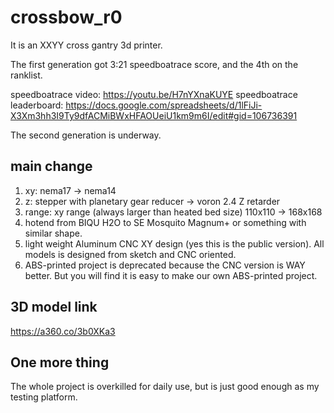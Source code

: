 # crossbow_r0
It is an XXYY cross gantry 3d printer.

The first generation got 3:21 speedboatrace score, and the 4th on the ranklist.

speedboatrace video: 
  https://youtu.be/H7nYXnaKUYE
speedboatrace leaderboard:
  https://docs.google.com/spreadsheets/d/1lFiJi-X3Xm3hh3I9Ty9dfACMiBWxHFAOUeiU1km9m6I/edit#gid=106736391

The second generation is underway.

## main change
1. xy: nema17 -> nema14
2. z: stepper with planetary gear reducer -> voron 2.4 Z retarder
3. range: xy range (always larger than heated bed size) 110x110 -> 168x168
4. hotend from BIQU H2O to SE Mosquito Magnum+ or something with similar shape.
5. light weight Aluminum CNC XY design (yes this is the public version). All models is designed from sketch and CNC oriented.
6. ABS-printed project is deprecated because the CNC version is WAY better. But you will find it is easy to make our own ABS-printed project.


## 3D model link
https://a360.co/3b0XKa3

## One more thing
The whole project is overkilled for daily use, but is just good enough as my testing platform.
